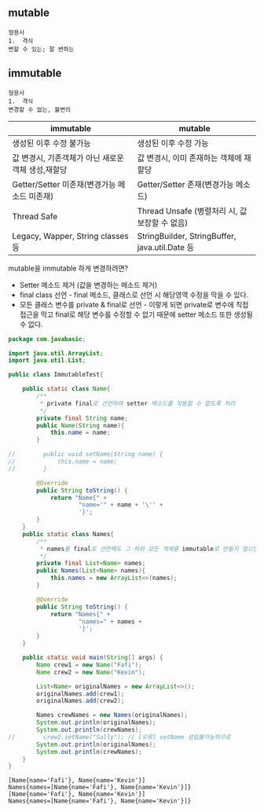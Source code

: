 ## mutable 
``` 
형용사
1.	격식
변할 수 있는; 잘 변하는
```

## immutable 
``` 
형용사
1.	격식
변경할 수 없는, 불변의
```
  
| immutable | mutable |
| ----- | ----- |
| 생성된 이후 수정 불가능 | 생성된 이후 수정 가능 |
| 값 변경시, 기존객체가 아닌 새로운 객체 생성,재할당 | 값 변경시, 이미 존재하는 객체에 재할당 |
| Getter/Setter 미존재(변경가능 메소드 미존재) | Getter/Setter 존재(변경가능 메소드) |
| Thread Safe | Thread Unsafe (병렬처리 시, 값 보장할 수 없음) |
| Legacy, Wapper, String classes 등 | StringBuilder, StringBuffer, java.util.Date 등 |

mutable을 immutable 하게 변경하려면? 
- Setter 메소드 제거 (값을 변경하는 메소드 제거)
- final class 선언 - final 메소드, 클래스로 선언 시 해당영역 수정을 막을 수 있다. 
- 모든 클래스 변수를 private & final로 선언 - 이렇게 되면 private로 변수에 직접 접근을 막고 final로 해당 변수를 수정할 수 없기 때문에 setter 메소드 또한 생성될 수 없다. 

``` java
package com.javabasic;

import java.util.ArrayList;
import java.util.List;

public class ImmutableTest{

    public static class Name{
        /**
         * private final로 선언하여 setter 메소드를 작동할 수 없도록 처리
         */
        private final String name;
        public Name(String name){
            this.name = name;
        }

//        public void setName(String name) {
//            this.name = name;
//        }

        @Override
        public String toString() {
            return "Name{" +
                    "name='" + name + '\'' +
                    '}';
        }
    }
    public static class Names{
        /**
         * names를 final로 선언해도 그 하위 모든 객체를 immutable로 만들지 않으면 mutable 하게 작동한다.
         */
        private final List<Name> names;
        public Names(List<Name> names){
            this.names = new ArrayList<>(names);
        }

        @Override
        public String toString() {
            return "Names{" +
                    "names=" + names +
                    '}';
        }
    }

    public static void main(String[] args) {
        Name crew1 = new Name("Fafi");
        Name crew2 = new Name("Kevin");

        List<Name> originalNames = new ArrayList<>();
        originalNames.add(crew1);
        originalNames.add(crew2);

        Names crewNames = new Names(originalNames);
        System.out.println(originalNames);
        System.out.println(crewNames);
//        crew2.setName("Sally"); // [오류] setName 성립불가능하므로
        System.out.println(originalNames);
        System.out.println(crewNames);
    }
}

```

```
[Name{name='Fafi'}, Name{name='Kevin'}]
Names{names=[Name{name='Fafi'}, Name{name='Kevin'}]}
[Name{name='Fafi'}, Name{name='Kevin'}]
Names{names=[Name{name='Fafi'}, Name{name='Kevin'}]}
```